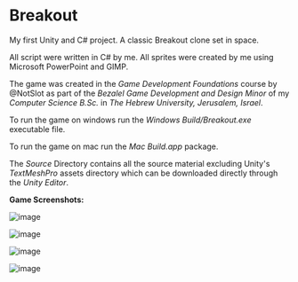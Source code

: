 # Breakout
My first Unity and C# project.
A classic Breakout clone set in space.

All script were written in C# by me.
All sprites were created by me using Microsoft PowerPoint and GIMP.

The game was created in the _Game Development Foundations_ course by @NotSlot as part of the _Bezalel Game Development and Design Minor_ of my _Computer Science B.Sc._ in _The Hebrew University, Jerusalem, Israel_.

To run the game on windows run the _Windows Build/Breakout.exe_ executable file.

To run the game on mac run the  _Mac Build.app_ package.

The _Source_ Directory contains all the source material excluding Unity's _TextMeshPro_ assets directory which can be downloaded directly through the _Unity Editor_.

**Game Screenshots:**

![image](https://user-images.githubusercontent.com/63117010/142946249-ecd613a2-9111-4a95-ac97-a5ff65d25fcb.png)

![image](https://user-images.githubusercontent.com/63117010/142946545-78c5956b-5622-4740-b0e8-233d9c24f2e5.png)

![image](https://user-images.githubusercontent.com/63117010/142946419-67fb3611-fe10-4669-866f-70099f83bcc8.png)

![image](https://user-images.githubusercontent.com/63117010/142946343-66ddc9c8-a84f-4934-97b2-6638deaef59f.png)



